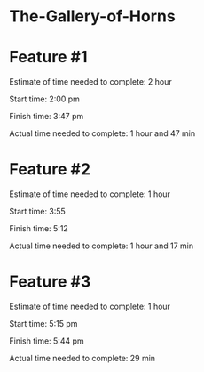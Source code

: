 # The-Gallery-of-Horns




# Feature #1


Estimate of time needed to complete: 2 hour

Start time: 2:00 pm

Finish time: 3:47 pm

Actual time needed to complete: 1 hour and 47 min
# Feature #2


Estimate of time needed to complete: 1 hour 

Start time: 3:55

Finish time: 5:12

Actual time needed to complete: 1 hour and 17 min
# Feature #3


Estimate of time needed to complete: 1 hour

Start time: 5:15 pm

Finish time: 5:44 pm

Actual time needed to complete: 29 min
